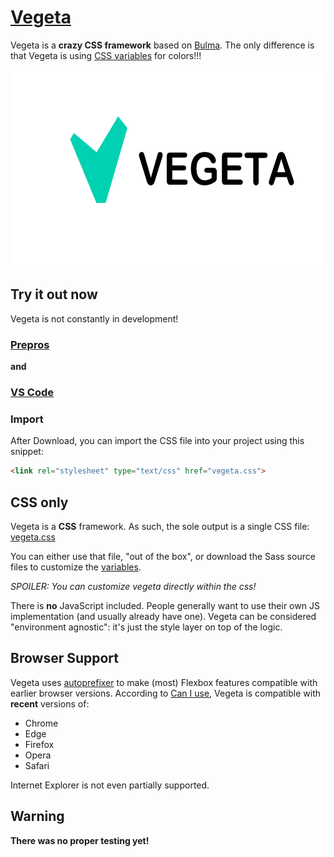 # [Vegeta](https://github.com/kreativ-anders/vegeta)

Vegeta is a **crazy CSS framework** based on [Bulma](https://bulma.io).
The only difference is that Vegeta is using [CSS variables](https://caniuse.com/#feat=css-variables) for colors!!!

<a href="https://github.com/kreativ-anders/vegeta"><img src="https://raw.githubusercontent.com/kreativ-anders/vegeta/master/vegeta-banner.png" alt="Vegeta: a Flexbox CSS framework" style="max-width:100%;" width="600" height="315"></a>

## Try it out now

Vegeta is not constantly in development! 

### [Prepros](https://prepros.io/)

**and**

### [VS Code](https://code.visualstudio.com/)


### Import
After Download, you can import the CSS file into your project using this snippet:

```html
<link rel="stylesheet" type="text/css" href="vegeta.css">
```

## CSS only

Vegeta is a **CSS** framework. As such, the sole output is a single CSS file: [vegeta.css](https://github.com/kreativ-anders/vegeta/blob/master/vegeta.css)

You can either use that file, "out of the box", or download the Sass source files to customize the [variables](https://bulma.io/documentation/overview/variables/).

*SPOILER: You can customize vegeta directly within the css!*

There is **no** JavaScript included. People generally want to use their own JS implementation (and usually already have one). Vegeta can be considered "environment agnostic": it's just the style layer on top of the logic.

## Browser Support

Vegeta uses [autoprefixer](https://github.com/postcss/autoprefixer) to make (most) Flexbox features compatible with earlier browser versions. According to [Can I use](https://caniuse.com/#feat=flexbox), Vegeta is compatible with **recent** versions of:

* Chrome
* Edge
* Firefox
* Opera
* Safari

Internet Explorer is not even partially supported. 

## Warning

**There was no proper testing yet!**
